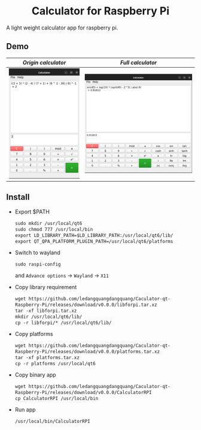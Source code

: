 <h1 align="center"> Calculator for Raspberry Pi </h1>

A light weight calculator app for raspberry pi.

## Demo
| ***Origin calculator*** | ***Full calculator***|
| -------------- | --------------- |
| ![orign calculator](https://raw.githubusercontent.com/ledangquangdangquang/Caculator-qt-linux/refs/heads/main/assets/origin-calculator.png) | ![full calculator](https://raw.githubusercontent.com/ledangquangdangquang/Caculator-qt-linux/refs/heads/main/assets/full-calculator.png)|

## Install
- Export $PATH
	```
	sudo mkdir /usr/local/qt6
	sudo chmod 777 /usr/local/bin
	export LD_LIBRARY_PATH=$LD_LIBRARY_PATH:/usr/local/qt6/lib/
	export QT_QPA_PLATFORM_PLUGIN_PATH=/usr/local/qt6/platforms
	```
- Switch to wayland 
	```
	sudo raspi-config
	```
	and `Advance options` -> `Wayland` -> `X11`

- Copy library requirement
	```
	wget https://github.com/ledangquangdangquang/Caculator-qt-Raspberry-Pi/releases/download/v0.0.0/libforpi.tar.xz
	tar -xf libforpi.tar.xz
	mkdir /usr/local/qt6/lib/
	cp -r libforpi/* /usr/local/qt6/lib/
	```

- Copy platforms     
	```
	wget https://github.com/ledangquangdangquang/Caculator-qt-Raspberry-Pi/releases/download/v0.0.0/platforms.tar.xz
	tar -xf platforms.tar.xz
	cp -r platforms /usr/local/qt6
	```                             
- Copy binary app
	```
	wget https://github.com/ledangquangdangquang/Caculator-qt-Raspberry-Pi/releases/download/v0.0.0/CalculatorRPI
	cp CalculatorRPI /usr/local/bin
	```
	
- Run app
	```
	/usr/local/bin/CalculatorRPI
	```



